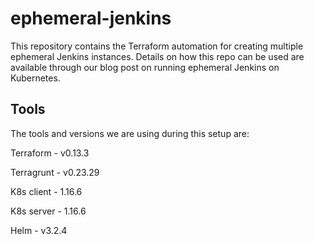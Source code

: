 # ephemeral-jenkins
This repository contains the Terraform automation for creating multiple ephemeral Jenkins instances. Details on how this repo can be used are available through our blog post on running ephemeral Jenkins on Kubernetes.

## Tools
The tools and versions we are using during this setup are:

Terraform - v0.13.3

Terragrunt - v0.23.29

K8s client - 1.16.6

K8s server - 1.16.6

Helm - v3.2.4
